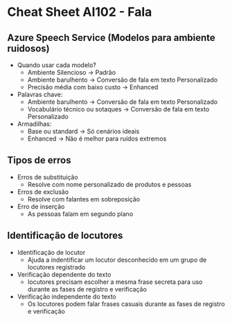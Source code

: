 # Cheat Sheet AI102 - Fala

## Azure Speech Service (Modelos para ambiente ruidosos)

- Quando usar cada modelo?
  - Ambiente Silencioso -> Padrão
  - Ambiente barulhento -> Conversão de fala em texto Personalizado
  - Precisão média com baixo custo -> Enhanced
- Palavras chave:
  - Ambiente barulhento -> Conversão de fala em texto Personalizado
  - Vocabulário técnico ou sotaques -> Conversão de fala em texto Personalizado
- Armadilhas:
  - Base ou standard -> Só cenários ideais
  - Enhanced -> Não é melhor para ruídos extremos

## Tipos de erros

- Erros de substituição
  - Resolve com nome personalizado de produtos e pessoas
- Erros de exclusão
  - Resolve com falantes em sobreposição
- Erro de inserção
  - As pessoas falam em segundo plano

## Identificação de locutores

- Identificação de locutor
  - Ajuda a indentificar um locutor desconhecido em um grupo de locutores registrado
- Verificação dependente do texto
  - locutores precisam escolher a mesma frase secreta para uso durante as fases de registro e verificação
- Verificação independente do texto
  - Os locutores podem falar frases casuais durante as fases de registro e verificação